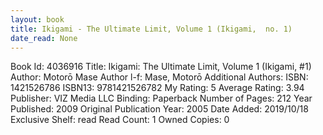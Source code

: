 ```yaml
---
layout: book
title: Ikigami - The Ultimate Limit, Volume 1 (Ikigami,  no. 1)
date_read: None
---
```


Book Id: 4036916
Title: Ikigami: The Ultimate Limit, Volume 1 (Ikigami, #1)
Author: Motorō Mase
Author l-f: Mase, Motorō
Additional Authors: 
ISBN: 1421526786
ISBN13: 9781421526782
My Rating: 5
Average Rating: 3.94
Publisher: VIZ Media LLC
Binding: Paperback
Number of Pages: 212
Year Published: 2009
Original Publication Year: 2005
Date Added: 2019/10/18
Exclusive Shelf: read
Read Count: 1
Owned Copies: 0


